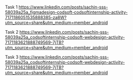 Task 1
     https://www.linkedin.com/posts/sachin-sss-58039a25a_figmadesign-codsoft-codsoftinternship-activity-7171186051535888385-za8W?utm_source=share&utm_medium=member_android

Task 2
     https://www.linkedin.com/posts/sachin-sss-58039a25a_codsoftinternship-codsoft-webdesign-activity-7171183621888749569-7jTB?utm_source=share&utm_medium=member_android

Task 3
     https://www.linkedin.com/posts/sachin-sss-58039a25a_codsoftinternship-codsoft-webdesign-activity-7171183621888749569-7jTB?utm_source=share&utm_medium=member_android
     
